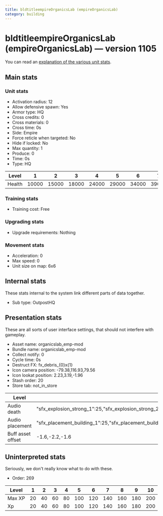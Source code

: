 ```yaml
---
title: bldtitleempireOrganicsLab (empireOrganicsLab)
category: building
---
```


# bldtitleempireOrganicsLab (empireOrganicsLab) — version 1105

You can read an [explanation  of the various unit stats](unitexplained.md).

## Main stats

### Unit stats

  * Activation radius: 12
  * Allow defensive spawn: Yes
  * Armor type: HQ
  * Cross credits: 0
  * Cross materials: 0
  * Cross time: 0s
  * Side: Empire
  * Force reticle when targeted: No
  * Hide if locked: No
  * Max quantity: 1
  * Produce: 0
  * Time: 0s
  * Type: HQ

|Level |1    |2    |3    |4    |5    |6    |7    |8    |9    |10   |
|------|-----|-----|-----|-----|-----|-----|-----|-----|-----|-----|
|Health|10000|15000|18000|24000|29000|34000|39000|44000|49000|54000|


### Training stats

  * Training cost: Free

### Upgrading stats

  * Upgrade requirements: Nothing

### Movement stats

  * Acceleration: 0
  * Max speed: 0
  * Unit size on map: 6x6

## Internal stats

These stats internal to the system link different parts of data together.

  * Sub type: OutpostHQ

## Presentation stats

These are all sorts of user interface settings, that should not interfere with gameplay.

  * Asset name: organicslab_emp-mod
  * Bundle name: organicslab_emp-mod
  * Collect notify: 0
  * Cycle time: 0s
  * Destruct FX: fx_debris_{0}x{1}
  * Icon camera position: -79.38,116.93,79.56
  * Icon lookat position: 2.23,3.19,-1.96
  * Stash order: 20
  * Store tab: not_in_store

|Level            |1                                                                                                                      |2                                                                                                                      |3                                                                                                                      |4                                                                                                                      |5                                                                                                                      |6                                                                                                                      |7                                                                                                                      |8                                                                                                                      |9                                                                                                                      |10                                                                                                                     |
|-----------------|-----------------------------------------------------------------------------------------------------------------------|-----------------------------------------------------------------------------------------------------------------------|-----------------------------------------------------------------------------------------------------------------------|-----------------------------------------------------------------------------------------------------------------------|-----------------------------------------------------------------------------------------------------------------------|-----------------------------------------------------------------------------------------------------------------------|-----------------------------------------------------------------------------------------------------------------------|-----------------------------------------------------------------------------------------------------------------------|-----------------------------------------------------------------------------------------------------------------------|-----------------------------------------------------------------------------------------------------------------------|
|Audio death      |"sfx_explosion_strong_1":25,"sfx_explosion_strong_2":25,"sfx_explosion_strong_3":25,"sfx_explosion_strong_4":55        |"sfx_explosion_strong_1":25,"sfx_explosion_strong_2":25,"sfx_explosion_strong_3":25,"sfx_explosion_strong_4":56        |"sfx_explosion_strong_1":25,"sfx_explosion_strong_2":25,"sfx_explosion_strong_3":25,"sfx_explosion_strong_4":57        |"sfx_explosion_strong_1":25,"sfx_explosion_strong_2":25,"sfx_explosion_strong_3":25,"sfx_explosion_strong_4":58        |"sfx_explosion_strong_1":25,"sfx_explosion_strong_2":25,"sfx_explosion_strong_3":25,"sfx_explosion_strong_4":59        |"sfx_explosion_strong_1":25,"sfx_explosion_strong_2":25,"sfx_explosion_strong_3":25,"sfx_explosion_strong_4":60        |"sfx_explosion_strong_1":25,"sfx_explosion_strong_2":25,"sfx_explosion_strong_3":25,"sfx_explosion_strong_4":61        |"sfx_explosion_strong_1":25,"sfx_explosion_strong_2":25,"sfx_explosion_strong_3":25,"sfx_explosion_strong_4":62        |"sfx_explosion_strong_1":25,"sfx_explosion_strong_2":25,"sfx_explosion_strong_3":25,"sfx_explosion_strong_4":63        |"sfx_explosion_strong_1":25,"sfx_explosion_strong_2":25,"sfx_explosion_strong_3":25,"sfx_explosion_strong_4":64        |
|Audio placement  |"sfx_placement_building_1":25,"sfx_placement_building_2":25,"sfx_placement_building_3":25,"sfx_placement_building_4":55|"sfx_placement_building_1":25,"sfx_placement_building_2":25,"sfx_placement_building_3":25,"sfx_placement_building_4":56|"sfx_placement_building_1":25,"sfx_placement_building_2":25,"sfx_placement_building_3":25,"sfx_placement_building_4":57|"sfx_placement_building_1":25,"sfx_placement_building_2":25,"sfx_placement_building_3":25,"sfx_placement_building_4":58|"sfx_placement_building_1":25,"sfx_placement_building_2":25,"sfx_placement_building_3":25,"sfx_placement_building_4":59|"sfx_placement_building_1":25,"sfx_placement_building_2":25,"sfx_placement_building_3":25,"sfx_placement_building_4":60|"sfx_placement_building_1":25,"sfx_placement_building_2":25,"sfx_placement_building_3":25,"sfx_placement_building_4":61|"sfx_placement_building_1":25,"sfx_placement_building_2":25,"sfx_placement_building_3":25,"sfx_placement_building_4":62|"sfx_placement_building_1":25,"sfx_placement_building_2":25,"sfx_placement_building_3":25,"sfx_placement_building_4":63|"sfx_placement_building_1":25,"sfx_placement_building_2":25,"sfx_placement_building_3":25,"sfx_placement_building_4":64|
|Buff asset offset|-1.6,-2.2,-1.6                                                                                                         |-1.6,-2.2,-1.6                                                                                                         |-1.6,-2.2,-1.6                                                                                                         |-1.6,-2.2,-1.6                                                                                                         |-1.6,-2.4,-1.6                                                                                                         |-1.6,-2.4,-1.6                                                                                                         |-2,-1.6,-2.8                                                                                                           |-2,-1.6,-2.8                                                                                                           |-2,-1.6,-2.8                                                                                                           |-2,-1.6,-2.8                                                                                                           |


## Uninterpreted stats

Seriously, we don't really know what to do with these.

  * Order: 269

|Level |1 |2 |3 |4 |5  |6  |7  |8  |9  |10 |
|------|--|--|--|--|---|---|---|---|---|---|
|Max XP|20|40|60|80|100|120|140|160|180|200|
|Xp    |20|40|60|80|100|120|140|160|180|200|


